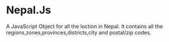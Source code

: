 # Nepal.Js
A JavaScript Object for all the loction in Nepal. It contains all the regions,zones,provinces,districts,city and postal/zip codes.